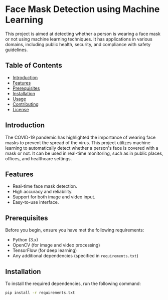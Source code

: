 # Face Mask Detection using Machine Learning


This project is aimed at detecting whether a person is wearing a face mask or not using machine learning techniques. It has applications in various domains, including public health, security, and compliance with safety guidelines.

## Table of Contents

- [Introduction](#introduction)
- [Features](#features)
- [Prerequisites](#prerequisites)
- [Installation](#installation)
- [Usage](#usage)
- [Contributing](#contributing)
- [License](#license)

## Introduction

The COVID-19 pandemic has highlighted the importance of wearing face masks to prevent the spread of the virus. This project utilizes machine learning to automatically detect whether a person's face is covered with a mask or not. It can be used in real-time monitoring, such as in public places, offices, and healthcare settings.

## Features

- Real-time face mask detection.
- High accuracy and reliability.
- Support for both image and video input.
- Easy-to-use interface.

## Prerequisites

Before you begin, ensure you have met the following requirements:

- Python (3.x)
- OpenCV (for image and video processing)
- TensorFlow (for deep learning)
- Any additional dependencies (specified in `requirements.txt`)

## Installation

To install the required dependencies, run the following command:

```bash
pip install -r requirements.txt
